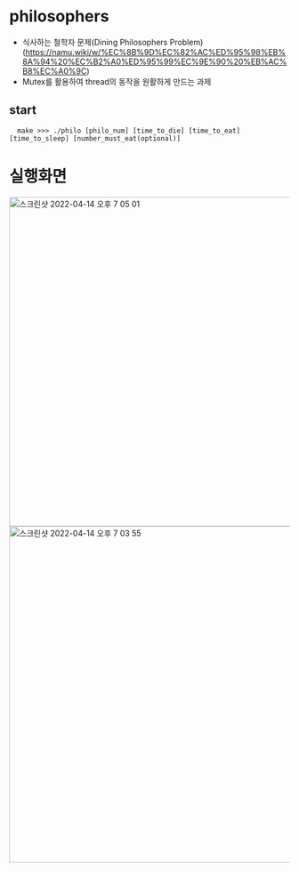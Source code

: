 # philosophers
+ 식사하는 철학자 문제(Dining Philosophers Problem) (https://namu.wiki/w/%EC%8B%9D%EC%82%AC%ED%95%98%EB%8A%94%20%EC%B2%A0%ED%95%99%EC%9E%90%20%EB%AC%B8%EC%A0%9C)
+ Mutex를 활용하여 thread의 동작을 원활하게 만드는 과제

## start
```
  make >>> ./philo [philo_num] [time_to_die] [time_to_eat] [time_to_sleep] [number_must_eat(optional)]
```

# 실행화면
<img width="592" alt="스크린샷 2022-04-14 오후 7 05 01" src="https://user-images.githubusercontent.com/56538203/163363263-ef892ddc-504d-44f5-8055-6bf58d2563b4.png">

<img width="605" alt="스크린샷 2022-04-14 오후 7 03 55" src="https://user-images.githubusercontent.com/56538203/163363062-be596ecc-df4b-4d7d-83fd-a2e7f6b2df9c.png">
